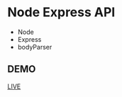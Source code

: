 # Node Express API

- Node
- Express
- bodyParser

## DEMO
[LIVE](https://musavy.github.io/Express-node/.)
